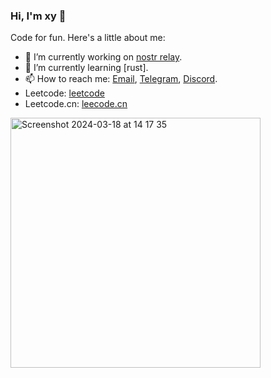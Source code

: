 ### Hi, I'm xy 👋

Code for fun. Here's a little about me:

- 🔭 I’m currently working on [nostr relay](https://github.com/kasugamirai/rust-nostr-server).
- 🌱 I’m currently learning [rust].
- 📫 How to reach me: [Email](xyzmhx@gmail.com), [Telegram](https://t.me/okuzorakohaku), [Discord](https://discord.gg/Tjcc6G9K8Q).
- Leetcode: [leetcode](https://leetcode.com/xy01/)
- Leetcode.cn: [leecode.cn](https://leetcode.cn/u/abenana/)
<img width="400" alt="Screenshot 2024-03-18 at 14 17 35" src="https://github.com/kasugamirai/kasugamirai/assets/36308167/43ae2601-002a-4d04-832b-f5ed7eecd0b7">
